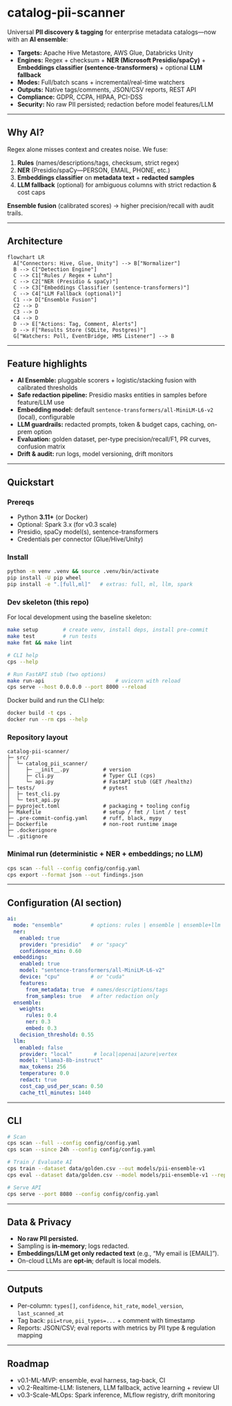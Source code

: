
# catalog-pii-scanner

Universal **PII discovery & tagging** for enterprise metadata catalogs—now with an **AI ensemble**:
- **Targets:** Apache Hive Metastore, AWS Glue, Databricks Unity
- **Engines:** Regex + checksum + **NER (Microsoft Presidio/spaCy)** + **Embeddings classifier (sentence-transformers)** + optional **LLM fallback**
- **Modes:** Full/batch scans + incremental/real-time watchers
- **Outputs:** Native tags/comments, JSON/CSV reports, REST API
- **Compliance:** GDPR, CCPA, HIPAA, PCI-DSS
- **Security:** No raw PII persisted; redaction before model features/LLM

---

## Why AI?
Regex alone misses context and creates noise. We fuse:
1) **Rules** (names/descriptions/tags, checksum, strict regex)  
2) **NER** (Presidio/spaCy—PERSON, EMAIL, PHONE, etc.)  
3) **Embeddings classifier** on **metadata text** + **redacted samples**  
4) **LLM fallback** (optional) for ambiguous columns with strict redaction & cost caps

**Ensemble fusion** (calibrated scores) → higher precision/recall with audit trails.

---

## Architecture

```mermaid
flowchart LR
  A["Connectors: Hive, Glue, Unity"] --> B["Normalizer"]
  B --> C["Detection Engine"]
  C --> C1["Rules / Regex + Luhn"]
  C --> C2["NER (Presidio & spaCy)"]
  C --> C3["Embeddings Classifier (sentence-transformers)"]
  C --> C4["LLM Fallback (optional)"]
  C1 --> D["Ensemble Fusion"]
  C2 --> D
  C3 --> D
  C4 --> D
  D --> E["Actions: Tag, Comment, Alerts"]
  D --> F["Results Store (SQLite, Postgres)"]
  G["Watchers: Poll, EventBridge, HMS Listener"] --> B

````

---

## Feature highlights

* **AI Ensemble:** pluggable scorers + logistic/stacking fusion with calibrated thresholds
* **Safe redaction pipeline:** Presidio masks entities in samples before feature/LLM use
* **Embedding model:** default `sentence-transformers/all-MiniLM-L6-v2` (local), configurable
* **LLM guardrails:** redacted prompts, token & budget caps, caching, on-prem option
* **Evaluation:** golden dataset, per-type precision/recall/F1, PR curves, confusion matrix
* **Drift & audit:** run logs, model versioning, drift monitors

---

## Quickstart

### Prereqs

* Python **3.11+** (or Docker)
* Optional: Spark 3.x (for v0.3 scale)
* Presidio, spaCy model(s), sentence-transformers
* Credentials per connector (Glue/Hive/Unity)

### Install

```bash
python -m venv .venv && source .venv/bin/activate
pip install -U pip wheel
pip install -e ".[full,ml]"   # extras: full, ml, llm, spark
```

### Dev skeleton (this repo)

For local development using the baseline skeleton:

```bash
make setup        # create venv, install deps, install pre-commit
make test         # run tests
make fmt && make lint

# CLI help
cps --help

# Run FastAPI stub (two options)
make run-api                       # uvicorn with reload
cps serve --host 0.0.0.0 --port 8000 --reload
```

Docker build and run the CLI help:

```bash
docker build -t cps .
docker run --rm cps --help
```

### Repository layout

```
catalog-pii-scanner/
├─ src/
│  └─ catalog_pii_scanner/
│     ├─ __init__.py           # version
│     ├─ cli.py                # Typer CLI (cps)
│     └─ api.py                # FastAPI stub (GET /healthz)
├─ tests/                      # pytest
│  ├─ test_cli.py
│  └─ test_api.py
├─ pyproject.toml              # packaging + tooling config
├─ Makefile                    # setup / fmt / lint / test
├─ .pre-commit-config.yaml     # ruff, black, mypy
├─ Dockerfile                  # non-root runtime image
├─ .dockerignore
└─ .gitignore
```

### Minimal run (deterministic + NER + embeddings; no LLM)

```bash
cps scan --full --config config/config.yaml
cps export --format json --out findings.json
```

---

## Configuration (AI section)

```yaml
ai:
  mode: "ensemble"         # options: rules | ensemble | ensemble+llm
  ner:
    enabled: true
    provider: "presidio"   # or "spacy"
    confidence_min: 0.60
  embeddings:
    enabled: true
    model: "sentence-transformers/all-MiniLM-L6-v2"
    device: "cpu"          # or "cuda"
    features:
      from_metadata: true  # names/descriptions/tags
      from_samples: true   # after redaction only
  ensemble:
    weights:
      rules: 0.4
      ner: 0.3
      embed: 0.3
    decision_threshold: 0.55
  llm:
    enabled: false
    provider: "local"       # local|openai|azure|vertex
    model: "llama3-8b-instruct"
    max_tokens: 256
    temperature: 0.0
    redact: true
    cost_cap_usd_per_scan: 0.50
    cache_ttl_minutes: 1440
```

---

## CLI

```bash
# Scan
cps scan --full --config config/config.yaml
cps scan --since 24h --config config/config.yaml

# Train / Evaluate AI
cps train --dataset data/golden.csv --out models/pii-ensemble-v1
cps eval --dataset data/golden.csv --model models/pii-ensemble-v1 --report reports/eval.json

# Serve API
cps serve --port 8080 --config config/config.yaml
```

---

## Data & Privacy

* **No raw PII persisted.**
* Sampling is **in-memory**; logs redacted.
* **Embeddings/LLM get only redacted text** (e.g., “My email is \[EMAIL]”).
* On-cloud LLMs are **opt-in**; default is local models.

---

## Outputs

* Per-column: `types[]`, `confidence`, `hit_rate`, `model_version`, `last_scanned_at`
* Tag back: `pii=true`, `pii_types=...` + comment with timestamp
* Reports: JSON/CSV; eval reports with metrics by PII type & regulation mapping

---

## Roadmap

* v0.1-ML-MVP: ensemble, eval harness, tag-back, CI
* v0.2-Realtime-LLM: listeners, LLM fallback, active learning + review UI
* v0.3-Scale-MLOps: Spark inference, MLflow registry, drift monitoring
